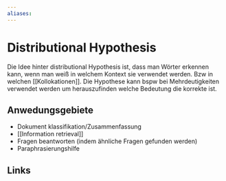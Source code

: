 ```yaml
---
aliases: 
---
```

# Distributional Hypothesis 
Die Idee hinter distributional Hypothesis ist, dass man Wörter erkennen kann, wenn man weiß in welchem Kontext sie verwendet werden. Bzw in welchen [[Kollokationen]].
Die Hypothese kann bspw bei Mehrdeutigkeiten verwendet werden um herauszufinden welche Bedeutung die korrekte ist.
## Anwedungsgebiete
- Dokument klassifikation/Zusammenfassung
- [[Information retrieval]]
- Fragen beantworten (indem ähnliche Fragen gefunden werden)
- Paraphrasierungshilfe


## Links